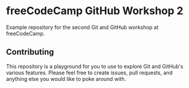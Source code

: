# freeCodeCamp GitHub Workshop 2
Example repository for the second Git and GitHub workshop at freeCodeCamp.

## Contributing
This repository is a playground for you to use to explore Git and GitHub's various features. Please feel free to create issues, pull requests, and anything else you would like to poke around with.

